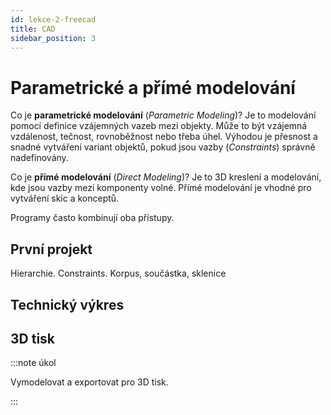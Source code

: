 ```yaml
---
id: lekce-2-freecad
title: CAD
sidebar_position: 3
---
```


# Parametrické a přímé modelování

Co je **parametrické modelování** (*Parametric Modeling*)? Je to modelování pomocí definice vzájemných vazeb mezi objekty. Může to být vzájemná vzdálenost, tečnost, rovnoběžnost nebo třeba úhel. Výhodou je přesnost a snadné vytváření variant objektů, pokud jsou vazby (*Constraints*) správně nadefinovány.

Co je **přímé modelování** (*Direct Modeling*)? Je to 3D kreslení a modelování, kde jsou vazby mezi komponenty volné. Přímé modelování je vhodné pro vytváření skic a konceptů.

Programy často kombinují oba přístupy.

## První projekt
Hierarchie.
Constraints.
Korpus, součástka, sklenice

## Technický výkres

## 3D tisk



:::note úkol

Vymodelovat a exportovat pro 3D tisk.

:::

